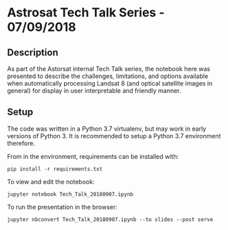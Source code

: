 # Astrosat Tech Talk Series - 07/09/2018

## Description
As part of the Astorsat internal Tech Talk series, the notebook here was presented to describe the challenges, limitations, and options available when automatically processing Landsat 8 (and optical satellite images in general) for display in user interpretable and friendly manner.

## Setup
The code was written in a Python 3.7 virtualenv, but may work in early versions of Python 3.
It is recommended to setup a Python 3.7 environment therefore.

From in the environment, requirements can be installed with:
```
pip install -r requirements.txt
```

To view and edit the notebook:
```
jupyter notebook Tech_Talk_20180907.ipynb
```

To run the presentation in the browser:
```
jupyter nbconvert Tech_Talk_20180907.ipynb --to slides --post serve
```